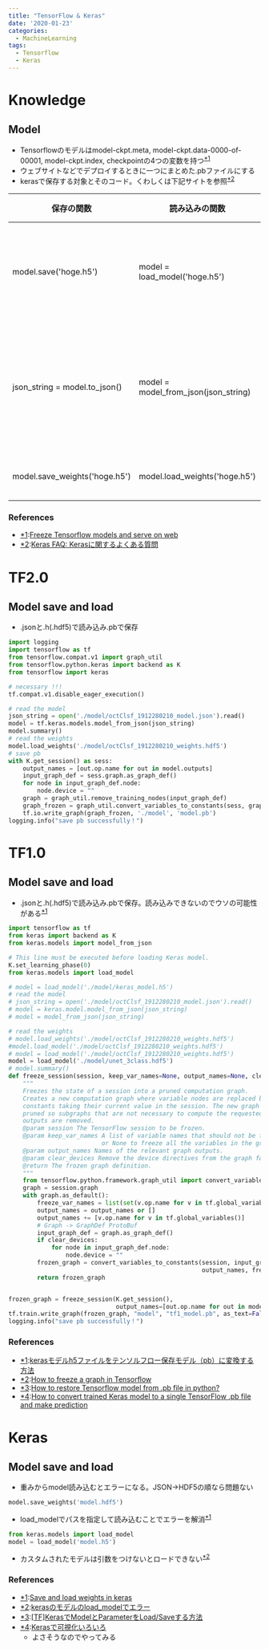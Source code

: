 ```yaml
---
title: "TensorFlow & Keras"
date: '2020-01-23'
categories:
  - MachineLearning
tags:
  - Tensorflow
  - Keras
---
```


Knowledge
============

Model
------------
* Tensorflowのモデルはmodel-ckpt.meta, model-ckpt.data-0000-of-00001, model-ckpt.index, checkpointの4つの変数を持つ<sup><a href=#1a>*1</a><sup>
* ウェブサイトなどでデプロイするときに一つにまとめた.pbファイルにする
* kerasで保存する対象とそのコード。くわしくは下記サイトを参照<sup><a href=#2a>*2</a><sup>

保存の関数|読み込みの関数    |対象(拡張子)
----|------------|-----------------------------------------
model.save('hoge.h5')|model = load_model('hoge.h5')|アーキテクチャ + 重み + オプティマイザの状態（.hdf5 or .h）
json_string = model.to_json()  |model = model_from_json(json_string) |モデルのアーキテクチャ（weightパラメータや学習時の設定は含まない）(.json or .yml)
model.save_weights('hoge.h5')|model.load_weights('hoge.h5')|モデルの重みのみ(.hdf5 or .h)

### References ###
* <a href=#1a>*1</a>:[Freeze Tensorflow models and serve on web](https://cv-tricks.com/how-to/freeze-tensorflow-models/)
* <a href=#2a>*2</a>:[Keras FAQ: Kerasに関するよくある質問](https://keras.io/ja/getting-started/faq/)


TF2.0
============

Model save and load
------------

* .jsonと.h(.hdf5)で読み込み.pbで保存

~~~python
import logging
import tensorflow as tf
from tensorflow.compat.v1 import graph_util
from tensorflow.python.keras import backend as K
from tensorflow import keras

# necessary !!!
tf.compat.v1.disable_eager_execution()

# read the model
json_string = open('./model/octClsf_1912280210_model.json').read()
model = tf.keras.models.model_from_json(json_string)
model.summary()
# read the weights
model.load_weights('./model/octClsf_1912280210_weights.hdf5')
# save pb
with K.get_session() as sess:
    output_names = [out.op.name for out in model.outputs]
    input_graph_def = sess.graph.as_graph_def()
    for node in input_graph_def.node:
        node.device = ""
    graph = graph_util.remove_training_nodes(input_graph_def)
    graph_frozen = graph_util.convert_variables_to_constants(sess, graph, output_names)
    tf.io.write_graph(graph_frozen, './model', 'model.pb')
logging.info("save pb successfully！")
~~~


TF1.0
============
Model save and load
------------

* .jsonと.h(.hdf5)で読み込み.pbで保存。読み込みできないのでウソの可能性がある<sup><a href=#1c>*1</a><sup>

~~~python
import tensorflow as tf
from keras import backend as K
from keras.models import model_from_json

# This line must be executed before loading Keras model.
K.set_learning_phase(0)
from keras.models import load_model

# model = load_model('./model/keras_model.h5')
# read the model
# json_string = open('./model/octClsf_1912280210_model.json').read()
# model = keras.model.model_from_json(json_string)
# model = model_from_json(json_string)

# read the weights
# model.load_weights('./model/octClsf_1912280210_weights.hdf5')
#model.load_model('./model/octClsf_1912280210_weights.hdf5')
# model = load_model('./model/octClsf_1912280210_weights.hdf5')
model = load_model('./model/unet_3class.hdf5')
# model.summary()
def freeze_session(session, keep_var_names=None, output_names=None, clear_devices=True):
    """
    Freezes the state of a session into a pruned computation graph.
    Creates a new computation graph where variable nodes are replaced by
    constants taking their current value in the session. The new graph will be
    pruned so subgraphs that are not necessary to compute the requested
    outputs are removed.
    @param session The TensorFlow session to be frozen.
    @param keep_var_names A list of variable names that should not be frozen,
                          or None to freeze all the variables in the graph.
    @param output_names Names of the relevant graph outputs.
    @param clear_devices Remove the device directives from the graph for better portability.
    @return The frozen graph definition.
    """
    from tensorflow.python.framework.graph_util import convert_variables_to_constants
    graph = session.graph
    with graph.as_default():
        freeze_var_names = list(set(v.op.name for v in tf.global_variables()).difference(keep_var_names or []))
        output_names = output_names or []
        output_names += [v.op.name for v in tf.global_variables()]
        # Graph -> GraphDef ProtoBuf
        input_graph_def = graph.as_graph_def()
        if clear_devices:
            for node in input_graph_def.node:
                node.device = ""
        frozen_graph = convert_variables_to_constants(session, input_graph_def,
                                                      output_names, freeze_var_names)
        return frozen_graph


frozen_graph = freeze_session(K.get_session(),
                              output_names=[out.op.name for out in model.outputs])
tf.train.write_graph(frozen_graph, "model", "tf1_model.pb", as_text=False)
logging.info("save pb successfully！")
~~~

### References ###
* <a href=#1c>*1</a>:[kerasモデルh5ファイルをテンソルフロー保存モデル（pb）に変換する方法](https://tutorialmore.com/questions-139135.htm) 
* <a href=#2c>*2</a>:[How to freeze a graph in Tensorflow](https://laid.delanover.com/how-to-freeze-a-graph-in-tensorflow/)
* <a href=#3c>*3</a>:[How to restore Tensorflow model from .pb file in python?](https://stackoverflow.com/questions/50632258/how-to-restore-tensorflow-model-from-pb-file-in-python)
* <a href=#4c>*4</a>:[How to convert trained Keras model to a single TensorFlow .pb file and make prediction](https://www.dlology.com/blog/how-to-convert-trained-keras-model-to-tensorflow-and-make-prediction/)

Keras
============
Model save and load
------------
* 重みからmodel読み込むとエラーになる。JSON→HDF5の順なら問題ない

~~~python
model.save_weights('model.hdf5')
~~~

* load_modelでパスを指定して読み込むことでエラーを解消<sup><a href=#1b>*1</a><sup>

~~~python
from keras.models import load_model
model = load_model('model.h5')
~~~

* カスタムされたモデルは引数をつけないとロードできない<sup><a href=#2b>*2</a><sup>

### References ###
* <a href=#1b>*1</a>:[Save and load weights in keras](https://stackoverflow.com/questions/47266383/save-and-load-weights-in-keras)
* <a href=#2b>*2</a>:[kerasのモデルのload_modelでエラー](https://teratail.com/questions/112052?link=qa_related_pc)
* <a href=#3b>*3</a>:[[TF]KerasでModelとParameterをLoad/Saveする方法](https://qiita.com/supersaiakujin/items/b9c9da9497c2163d5a74)
* <a href=#4b>*4</a>:[Kerasで可視化いろいろ](https://www.slideshare.net/bathtimefish/keras-75584966)  
  * よさそうなのでやってみる